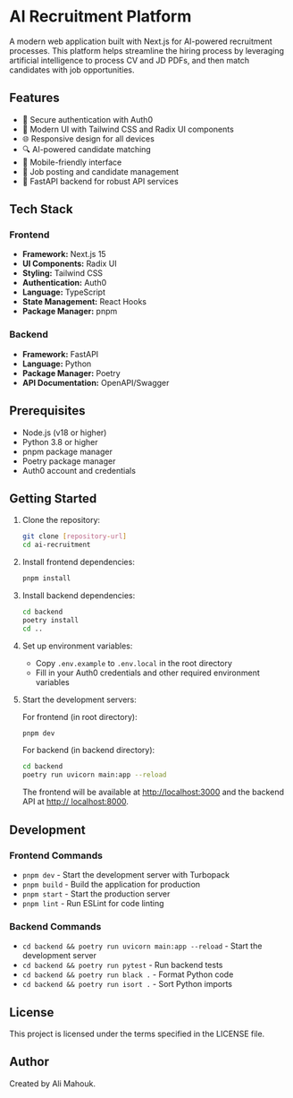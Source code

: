 # AI Recruitment Platform

A modern web application built with Next.js for AI-powered recruitment processes. This platform helps streamline the hiring process by leveraging artificial intelligence to process CV and JD PDFs, and then match candidates with job opportunities.

## Features

- 🔐 Secure authentication with Auth0
- 🎨 Modern UI with Tailwind CSS and Radix UI components
- 🌐 Responsive design for all devices
- 🔍 AI-powered candidate matching
- 📱 Mobile-friendly interface
- 🎯 Job posting and candidate management
- 🚀 FastAPI backend for robust API services

## Tech Stack

### Frontend

- **Framework:** Next.js 15
- **UI Components:** Radix UI
- **Styling:** Tailwind CSS
- **Authentication:** Auth0
- **Language:** TypeScript
- **State Management:** React Hooks
- **Package Manager:** pnpm

### Backend

- **Framework:** FastAPI
- **Language:** Python
- **Package Manager:** Poetry
- **API Documentation:** OpenAPI/Swagger

## Prerequisites

- Node.js (v18 or higher)
- Python 3.8 or higher
- pnpm package manager
- Poetry package manager
- Auth0 account and credentials

## Getting Started

1. Clone the repository:

    ```bash
    git clone [repository-url]
    cd ai-recruitment
    ```

2. Install frontend dependencies:

    ```bash
    pnpm install
    ```

3. Install backend dependencies:

    ```bash
    cd backend
    poetry install
    cd ..
    ```

4. Set up environment variables:
   - Copy `.env.example` to `.env.local` in the root directory
   - Fill in your Auth0 credentials and other required environment variables

5. Start the development servers:

    For frontend (in root directory):

    ```bash
    pnpm dev
    ```

    For backend (in backend directory):

    ```bash
    cd backend
    poetry run uvicorn main:app --reload
    ```

    The frontend will be available at [http://localhost:3000](http://localhost:3000) and the backend API at [http://    localhost:8000](http://localhost:8000).

## Development

### Frontend Commands

- `pnpm dev` - Start the development server with Turbopack
- `pnpm build` - Build the application for production
- `pnpm start` - Start the production server
- `pnpm lint` - Run ESLint for code linting

### Backend Commands

- `cd backend && poetry run uvicorn main:app --reload` - Start the development server
- `cd backend && poetry run pytest` - Run backend tests
- `cd backend && poetry run black .` - Format Python code
- `cd backend && poetry run isort .` - Sort Python imports

## License

This project is licensed under the terms specified in the LICENSE file.

## Author

Created by Ali Mahouk.

